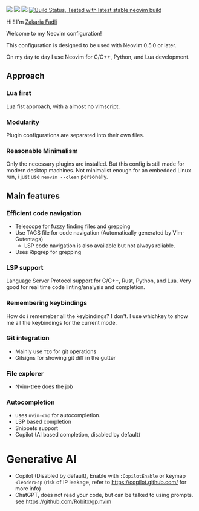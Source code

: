 <a href="https://dotfyle.com/zakaria1193/zfanvim"><img src="https://dotfyle.com/zakaria1193/zfanvim/badges/plugins?style=flat" /></a>
<a href="https://dotfyle.com/zakaria1193/zfanvim"><img src="https://dotfyle.com/zakaria1193/zfanvim/badges/leaderkey?style=flat" /></a>
<a href="https://dotfyle.com/zakaria1193/zfanvim"><img src="https://dotfyle.com/zakaria1193/zfanvim/badges/plugin-manager?style=flat" /></a>
<a href="https://github.com/zakaria1193/zfa_nvim/actions/workflows/ci.yml"><img src="https://github.com/zakaria1193/zfa_nvim/actions/workflows/ci.yml/badge.svg?branch=main&event=push" alt="Build Status, Tested with latest stable neovim build"></a>

Hi ! I'm <a href="https://linkedin.com/in/fadlizakaria">Zakaria Fadli</a>

Welcome to my Neovim configuration!

This configuration is designed to be used with Neovim 0.5.0 or later.

On my day to day I use Neovim for C/C++, Python, and Lua development.

## Approach

### Lua first

Lua fist approach, with a almost no vimscript.

### Modularity

Plugin configurations are separated into their own files.

### Reasonable Minimalism

Only the necessary plugins are installed. But this config is still made for modern desktop machines.
Not minimalist enough for an embedded Linux run, i just use `neovim --clean` personally.

## Main features

### Efficient code navigation

- Telescope for fuzzy finding files and grepping
- Use TAGS file for code navigation (Automatically generated by Vim-Gutentags)
  - LSP code navigation is also available but not always reliable.
- Uses Ripgrep for grepping

### LSP support

Language Server Protocol support for C/C++, Rust, Python, and Lua.
Very good for real time code linting/analysis and completion.

### Remembering keybindings

How do i rememeber all the keybindings? I don't.
I use whichkey to show me all the keybindings for the current mode.

### Git integration

- Mainly use `TIG` for git operations
- Gitsigns for showing git diff in the gutter

### File explorer

- Nvim-tree does the job

### Autocompletion

- uses `nvim-cmp` for autocompletion.
- LSP based completion
- Snippets support
- Copilot (AI based completion, disabled by default)

# Generative AI

- Copilot (Disabled by default), Enable with `:CopilotEnable` or keymap `<leader>cp`
  (risk of IP leakage, refer to https://copilot.github.com/ for more info)
- ChatGPT, does not read your code, but can be talked to using prompts.
  see https://github.com/Robitx/gp.nvim
